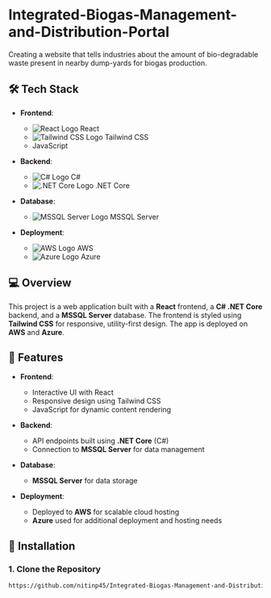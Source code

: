 # Integrated-Biogas-Management-and-Distribution-Portal

Creating a website that tells industries about the amount of bio-degradable waste present in nearby dump-yards for biogas production.

## 🛠 Tech Stack

- **Frontend**: 
  - ![React Logo](https://upload.wikimedia.org/wikipedia/commons/1/18/React-logo.png) React
  - ![Tailwind CSS Logo](https://upload.wikimedia.org/wikipedia/commons/a/a7/Tailwind_CSS_Logo.svg) Tailwind CSS
  - JavaScript

- **Backend**:
  - ![C# Logo](https://upload.wikimedia.org/wikipedia/commons/a/a7/CSharp_logo.svg) C#
  - ![.NET Core Logo](https://upload.wikimedia.org/wikipedia/commons/e/e6/.NET_Core_Logo_2019.svg) .NET Core

- **Database**:
  - ![MSSQL Server Logo](https://upload.wikimedia.org/wikipedia/commons/2/29/Microsoft_SQL_Server_logo.png) MSSQL Server

- **Deployment**: 
  - ![AWS Logo](https://upload.wikimedia.org/wikipedia/commons/d/de/Amazon_Web_Services_Logo.svg) AWS
  - ![Azure Logo](https://upload.wikimedia.org/wikipedia/commons/4/47/Microsoft_Azure_Logo.svg) Azure

## 💻 Overview

This project is a web application built with a **React** frontend, a **C# .NET Core** backend, and a **MSSQL Server** database. The frontend is styled using **Tailwind CSS** for responsive, utility-first design. The app is deployed on **AWS** and **Azure**.

## 🚀 Features

- **Frontend**:  
  - Interactive UI with React
  - Responsive design using Tailwind CSS
  - JavaScript for dynamic content rendering

- **Backend**:
  - API endpoints built using **.NET Core** (C#)
  - Connection to **MSSQL Server** for data management

- **Database**:
  - **MSSQL Server** for data storage

- **Deployment**:
  - Deployed to **AWS** for scalable cloud hosting
  - **Azure** used for additional deployment and hosting needs

## 🔧 Installation

### 1. Clone the Repository

```bash
https://github.com/nitinp45/Integrated-Biogas-Management-and-Distribution-Portal.git
